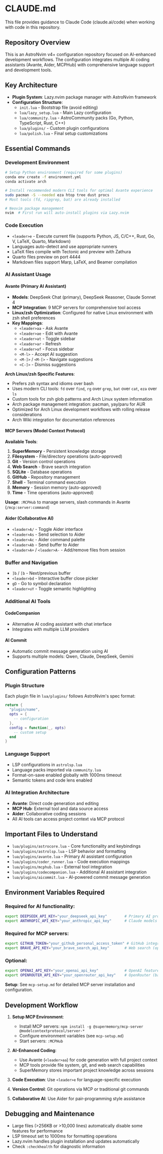 # CLAUDE.md

This file provides guidance to Claude Code (claude.ai/code) when working with code in this repository.

## Repository Overview

This is an AstroNvim v4+ configuration repository focused on AI-enhanced development workflows. The configuration integrates multiple AI coding assistants (Avante, Aider, MCPHub) with comprehensive language support and development tools.

## Key Architecture

- **Plugin System**: Lazy.nvim package manager with AstroNvim framework
- **Configuration Structure**: 
  - `init.lua` - Bootstrap file (avoid editing)
  - `lua/lazy_setup.lua` - Main Lazy configuration
  - `lua/community.lua` - AstroCommunity packs (Go, Python, TypeScript, Rust, C++)
  - `lua/plugins/` - Custom plugin configurations
  - `lua/polish.lua` - Final setup customizations

## Essential Commands

### Development Environment
```bash
# Setup Python environment (required for some plugins)
conda env create -f environment.yml
conda activate arch

# Install recommended modern CLI tools for optimal Avante experience
sudo pacman -S --needed eza htop tree dust procs
# Most tools (fd, ripgrep, bat) are already installed

# Neovim package management
nvim  # First run will auto-install plugins via Lazy.nvim
```

### Code Execution
- `<leader>e` - Execute current file (supports Python, JS, C/C++, Rust, Go, V, LaTeX, Quarto, Markdown)
- Languages auto-detect and use appropriate runners  
- LaTeX files compile with Tectonic and preview with Zathura
- Quarto files preview on port 4444
- Markdown files support Marp, LaTeX, and Beamer compilation

### AI Assistant Usage

#### Avante (Primary AI Assistant)
- **Models**: DeepSeek Chat (primary), DeepSeek Reasoner, Claude Sonnet 4
- **MCP Integration**: 9 MCP servers for comprehensive tool access
- **Linux/zsh Optimization**: Configured for native Linux environment with zsh shell preferences
- **Key Mappings**:
  - `<leader>aa` - Ask Avante
  - `<leader>ae` - Edit with Avante  
  - `<leader>at` - Toggle sidebar
  - `<leader>ar` - Refresh
  - `<leader>af` - Focus sidebar
  - `<M-l>` - Accept AI suggestion
  - `<M-]>` / `<M-[>` - Navigate suggestions
  - `<C-]>` - Dismiss suggestions

**Arch Linux/zsh Specific Features**:
- Prefers zsh syntax and idioms over bash
- Uses modern CLI tools: `fd` over `find`, `rg` over `grep`, `bat` over `cat`, `eza` over `ls`
- Custom tools for zsh glob patterns and Arch Linux system information
- Arch package management integration: pacman, yay/paru for AUR
- Optimized for Arch Linux development workflows with rolling release considerations
- Arch Wiki integration for documentation references

#### MCP Servers (Model Context Protocol)
**Available Tools**:
1. **SuperMemory** - Persistent knowledge storage
2. **Filesystem** - File/directory operations (auto-approved)
3. **Git** - Version control operations  
4. **Web Search** - Brave search integration
5. **SQLite** - Database operations
6. **GitHub** - Repository management
7. **Shell** - Terminal command execution
8. **Memory** - Session memory (auto-approved)
9. **Time** - Time operations (auto-approved)

**Usage**: `:MCPHub` to manage servers, slash commands in Avante (`/mcp:server:command`)

#### Aider (Collaborative AI)
- `<leader>A/` - Toggle Aider interface
- `<leader>As` - Send selection to Aider
- `<leader>Ac` - Aider command palette
- `<leader>Ab` - Send buffer to Aider
- `<leader>A+` / `<leader>A-` - Add/remove files from session

### Buffer and Navigation
- `]b` / `[b` - Next/previous buffer
- `<leader>bd` - Interactive buffer close picker
- `gD` - Go to symbol declaration
- `<leader>uY` - Toggle semantic highlighting

### Additional AI Tools
#### CodeCompanion
- Alternative AI coding assistant with chat interface
- Integrates with multiple LLM providers

#### AI Commit
- Automatic commit message generation using AI
- Supports multiple models: Qwen, Claude, DeepSeek, Gemini

## Configuration Patterns

### Plugin Structure
Each plugin file in `lua/plugins/` follows AstroNvim's spec format:
```lua
return {
  "plugin/name",
  opts = {
    -- configuration
  },
  config = function(_, opts)
    -- custom setup
  end
}
```

### Language Support
- LSP configurations in `astrolsp.lua`
- Language packs imported via `community.lua`
- Format-on-save enabled globally with 1000ms timeout
- Semantic tokens and code lens enabled

### AI Integration Architecture
- **Avante**: Direct code generation and editing
- **MCP Hub**: External tool and data source access
- **Aider**: Collaborative coding sessions
- All AI tools can access project context via MCP protocol

## Important Files to Understand

- `lua/plugins/astrocore.lua` - Core functionality and keybindings
- `lua/plugins/astrolsp.lua` - LSP behavior and formatting  
- `lua/plugins/avante.lua` - Primary AI assistant configuration
- `lua/plugins/coder_runner.lua` - Code execution mappings
- `lua/plugins/mcphub.lua` - External tool integration
- `lua/plugins/codecompanion.lua` - Additional AI assistant integration
- `lua/plugins/aicommit.lua` - AI-powered commit message generation

## Environment Variables Required

### Required for AI functionality:
```bash
export DEEPSEEK_API_KEY="your_deepseek_api_key"        # Primary AI provider
export ANTHROPIC_API_KEY="your_anthropic_api_key"      # Claude models (backup)
```

### Required for MCP servers:
```bash
export GITHUB_TOKEN="your_github_personal_access_token" # GitHub integration
export BRAVE_API_KEY="your_brave_search_api_key"       # Web search (optional)
```

### Optional:
```bash
export OPENAI_API_KEY="your_openai_api_key"            # OpenAI features
export OPENROUTER_API_KEY="your_openrouter_api_key"    # OpenRouter (backup)
```

**Setup**: See `mcp-setup.md` for detailed MCP server installation and configuration.

## Development Workflow

1. **Setup MCP Environment**: 
   - Install MCP servers: `npm install -g @supermemory/mcp-server @modelcontextprotocol/server-*`
   - Configure environment variables (see `mcp-setup.md`)
   - Start servers: `:MCPHub`

2. **AI-Enhanced Coding**:
   - Use Avante (`<leader>aa`) for code generation with full project context
   - MCP tools provide file system, git, and web search capabilities
   - SuperMemory stores important project knowledge across sessions

3. **Code Execution**: Use `<leader>e` for language-specific execution
4. **Version Control**: Git operations via MCP or traditional git commands  
5. **Collaborative AI**: Use Aider for pair-programming style assistance

## Debugging and Maintenance

- Large files (>256KB or >10,000 lines) automatically disable some features for performance
- LSP timeout set to 1000ms for formatting operations
- Lazy.nvim handles plugin installation and updates automatically
- Check `:checkhealth` for diagnostic information